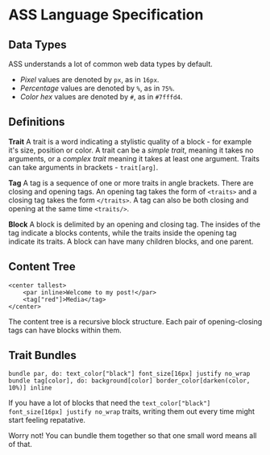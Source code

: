 # ASS Language Specification

## Data Types

ASS understands a lot of common web data types by default.

- *Pixel* values are denoted by `px`, as in `16px`.
- *Percentage* values are denoted by `%`, as in `75%`.
- *Color hex* values are denoted by `#`, as in `#7fffd4`.

## Definitions

**Trait**
A trait is a word indicating a stylistic quality of a block - for example it's size, position or color.
A trait can be a *simple trait*, meaning it takes no arguments, or a *complex trait* meaning it takes at least one argument.
Traits can take arguments in brackets - `trait[arg]`.

**Tag**
A tag is a sequence of one or more traits in angle brackets. There are closing and opening tags.
An opening tag takes the form of `<traits>` and a closing tag takes the form `</traits>`.
A tag can also be both closing and opening at the same time `<traits/>`.

**Block**
A block is delimited by an opening and closing tag. The insides of the tag indicate a blocks contents, while the traits inside the opening tag indicate its traits.
A block can have many children blocks, and one parent.

## Content Tree
```ass
<center tallest>
    <par inline>Welcome to my post!</par>
    <tag["red"]>Media</tag>
</center>
```

The content tree is a recursive block structure. Each pair of opening-closing tags can have blocks within them.


## Trait Bundles
```ass
bundle par, do: text_color["black"] font_size[16px] justify no_wrap
bundle tag[color], do: background[color] border_color[darken(color, 10%)] inline
```

If you have a lot of blocks that need the `text_color["black"] font_size[16px] justify no_wrap` traits, writing them out every time might start feeling repatative.

Worry not! You can bundle them together so that one small word means all of that.

